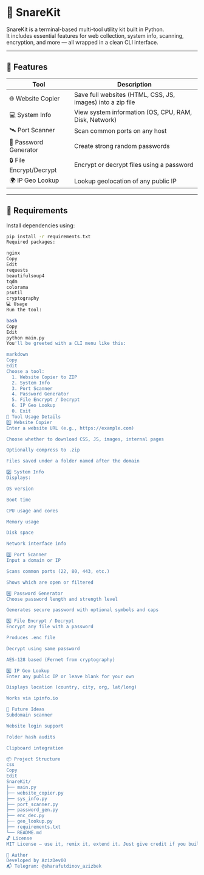 # 🔧 SnareKit

SnareKit is a terminal-based multi-tool utility kit built in Python.  
It includes essential features for web collection, system info, scanning, encryption, and more — all wrapped in a clean CLI interface.

---

## 🚀 Features

| Tool                      | Description                                      |
|---------------------------|--------------------------------------------------|
| 🌐 Website Copier         | Save full websites (HTML, CSS, JS, images) into a zip file |
| 💻 System Info            | View system information (OS, CPU, RAM, Disk, Network) |
| 🛰️ Port Scanner           | Scan common ports on any host                    |
| 🔐 Password Generator     | Create strong random passwords                   |
| 🔒 File Encrypt/Decrypt   | Encrypt or decrypt files using a password        |
| 🌍 IP Geo Lookup          | Lookup geolocation of any public IP              |

---

## 🧱 Requirements

Install dependencies using:

```bash
pip install -r requirements.txt
Required packages:

nginx
Copy
Edit
requests
beautifulsoup4
tqdm
colorama
psutil
cryptography
💻 Usage
Run the tool:

bash
Copy
Edit
python main.py
You'll be greeted with a CLI menu like this:

markdown
Copy
Edit
Choose a tool:
  1. Website Copier to ZIP
  2. System Info
  3. Port Scanner
  4. Password Generator
  5. File Encrypt / Decrypt
  6. IP Geo Lookup
  0. Exit
🧰 Tool Usage Details
1️⃣ Website Copier
Enter a website URL (e.g., https://example.com)

Choose whether to download CSS, JS, images, internal pages

Optionally compress to .zip

Files saved under a folder named after the domain

2️⃣ System Info
Displays:

OS version

Boot time

CPU usage and cores

Memory usage

Disk space

Network interface info

3️⃣ Port Scanner
Input a domain or IP

Scans common ports (22, 80, 443, etc.)

Shows which are open or filtered

4️⃣ Password Generator
Choose password length and strength level

Generates secure password with optional symbols and caps

5️⃣ File Encrypt / Decrypt
Encrypt any file with a password

Produces .enc file

Decrypt using same password

AES-128 based (Fernet from cryptography)

6️⃣ IP Geo Lookup
Enter any public IP or leave blank for your own

Displays location (country, city, org, lat/long)

Works via ipinfo.io

🏁 Future Ideas
Subdomain scanner

Website login support

Folder hash audits

Clipboard integration

📦 Project Structure
css
Copy
Edit
SnareKit/
├── main.py
├── website_copier.py
├── sys_info.py
├── port_scanner.py
├── password_gen.py
├── enc_dec.py
├── geo_lookup.py
├── requirements.txt
└── README.md
🔓 License
MIT License — use it, remix it, extend it. Just give credit if you build on it!

👤 Author
Developed by AzizDev00
📬 Telegram: @sharafutdinov_azizbek

